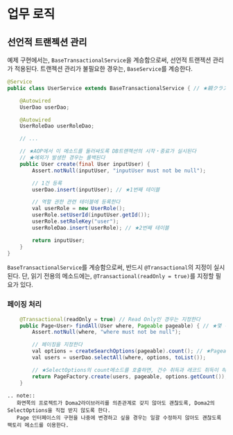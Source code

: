 # 업무 로직

## 선언적 트랜젝션 관리

예제 구현에서는, `BaseTransactionalService`을 계승함으로써,
선언적 트랜젝션 관리가 적용된다. 트랜젝션 관리가 불필요한 경우는,
`BaseService`를 계승한다.


```java
@Service
public class UserService extends BaseTransactionalService { // ★親クラスで@Transactionalを宣言済み

    @Autowired
    UserDao userDao;

    @Autowired
    UserRoleDao userRoleDao;

    // ...

    // ★AOP에서 이 메소드를 둘러싸도록 DB트랜젝션의 시작・종료가 실시된다
    // ★예외가 발생한 경우는 롤백된다
    public User create(final User inputUser) {
        Assert.notNull(inputUser, "inputUser must not be null");

        // 1건 등록
        userDao.insert(inputUser); // ★1번째 테이블

        // 역할 권한 관련 테이블에 등록한다
        val userRole = new UserRole();
        userRole.setUserId(inputUser.getId());
        userRole.setRoleKey("user");
        userRoleDao.insert(userRole); // ★2번째 테이블

        return inputUser;
    }
}

```

`BaseTransactionalService`를 계승함으로써, 반드시 `@Transactional`의 지정이 실시된다.
단, 읽기 전용의 메소드에는, `@Transactional(readOnly = true)`를 지정할 필요가 있다.

### 페이징 처리

```java
    @Transactional(readOnly = true) // Read Only인 경우는 지정한다
    public Page<User> findAll(User where, Pageable pageable) { // ★몇 건씩 취득할지, 몇 페이지째를 취득할지를 Pageable에 설정하여 인수에 전달한다.
        Assert.notNull(where, "where must not be null");

        // 페이징을 지정한다
        val options = createSearchOptions(pageable).count(); // ★Pageableを元にDoma2のSelectOptionsを作成する
        val users = userDao.selectAll(where, options, toList());

        // ★SelectOptions의 count메소드를 호출하면, 건수 취득과 레코드 취득이 하나의 SQL로 이루어질 수 있다
        return PageFactory.create(users, pageable, options.getCount()); // 팩토리 메소드에 리스트를 건네어 Page객체로 포장해서 건넨다
    }
```

```eval_rst
.. note::
   화면쪽의 프로젝트가 Doma2라이브러리를 의존관계로 갖지 않아도 괜찮도록, Doma2의 SelectOptions을 직접 받지 않도록 한다.
   Page 인터페이스의 구현을 나중에 변경하고 싶을 경우는 일괄 수정하지 않아도 괜찮도록 팩토리 메소드를 이용한다.
```
